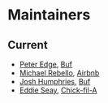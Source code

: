 Maintainers
===========

## Current
* [Peter Edge](https://github.com/bufdev), [Buf](https://buf.build)
* [Michael Rebello](https://github.com/rebello95), [Airbnb](https://airbnb.com)
* [Josh Humphries](https://github.com/jhump), [Buf](https://buf.build)
* [Eddie Seay](https://github.com/eseay), [Chick-fil-A](https://www.chick-fil-a.com/)
